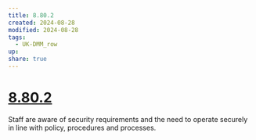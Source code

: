 ```yaml
---
title: 8.80.2
created: 2024-08-28
modified: 2024-08-28
tags:
  - UK-DMM_row
up: 
share: true
---
```

# [8.80.2](8.80.2.md)

Staff are aware of security requirements and the need to operate securely in line with policy, procedures and processes.
